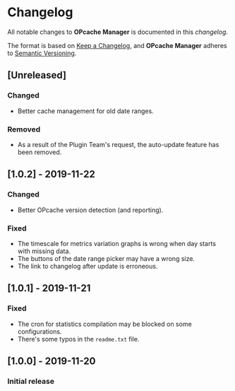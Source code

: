 # Changelog
All notable changes to **OPcache Manager** is documented in this *changelog*.

The format is based on [Keep a Changelog](https://keepachangelog.com/en/1.0.0/), and **OPcache Manager** adheres to [Semantic Versioning](https://semver.org/spec/v2.0.0.html).

## [Unreleased]
### Changed
- Better cache management for old date ranges.
### Removed
- As a result of the Plugin Team's request, the auto-update feature has been removed.

## [1.0.2] - 2019-11-22
### Changed
- Better OPcache version detection (and reporting).
### Fixed
- The timescale for metrics variation graphs is wrong when day starts with missing data.
- The buttons of the date range picker may have a wrong size.
- The link to changelog after update is erroneous.

## [1.0.1] - 2019-11-21
### Fixed
- The cron for statistics compilation may be blocked on some configurations.
- There's some typos in the `readme.txt` file.

## [1.0.0] - 2019-11-20
### Initial release
